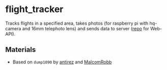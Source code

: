 # flight_tracker

Tracks flights in a specified area, takes photos (for raspberry pi with hq-camera and 16mm telephoto lens) and sends data to server ([repo](https://github.com/j-o-e-d-o-e/traffic_tracker_api) for Web-API).

## Materials

- Based on `dump1090` by [antirez](https://github.com/antirez/dump1090) and [MalcomRobb](https://github.com/MalcolmRobb/dump1090)